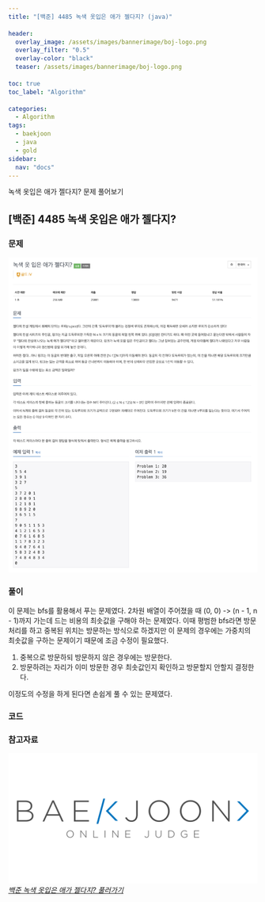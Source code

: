 ```yaml
---
title: "[백준] 4485 녹색 옷입은 애가 젤다지? (java)"

header:
  overlay_image: /assets/images/bannerimage/boj-logo.png
  overlay_filter: "0.5"
  overlay-color: "black"
  teaser: /assets/images/bannerimage/boj-logo.png

toc: true
toc_label: "Algorithm"

categories:
  - Algorithm
tags:
  - baekjoon
  - java
  - gold
sidebar:
  nav: "docs"
---
```


녹색 옷입은 애가 젤다지? 문제 풀어보기

## [백준] 4485 녹색 옷입은 애가 젤다지?

### 문제

![문제](../../assets/images/algorithm/baekjoon/gold/BOJ4485/problem.png)

### 풀이

이 문제는 bfs를 활용해서 푸는 문제였다. 2차원 배열이 주어졌을 때 (0, 0) -> (n - 1, n - 1)까지 가는데 드는 비용의 최솟값을 구해야 하는 문제였다. 이때 평범한 bfs라면 방문처리를 하고 중복된 위치는 방문하는 방식으로 하겠지만 이 문제의 경우에는 가중치의 최솟값을 구하는 문제이기 때문에 조금 수정이 필요했다.

1. 중복으로 방문하되 방문하지 않은 경우에는 방문한다.
2. 방문하려는 자리가 이미 방문한 경우 최솟값인지 확인하고 방문할지 안할지 결정한다.

이정도의 수정을 하게 된다면 손쉽게 풀 수 있는 문제였다.

### 코드

<script src="https://emgithub.com/embed-v2.js?target=https%3A%2F%2Fgithub.com%2Fkoreaygj%2FAlgorithm_study%2Fblob%2Fmain%2FJava%2Fbaekjoon%2Fgold%2FBOJ4485%2FMain.java&style=androidstudio&type=code&showBorder=on&showLineNumbers=on&showFileMeta=on&showFullPath=on&showCopy=on"></script>

### 참고자료

[![백준 문제 링크](/assets/images/bannerimage/boj-logo.png)_백준 녹색 옷입은 애가 젤다지? 풀러가기_](https://www.acmicpc.net/problem/4485)
